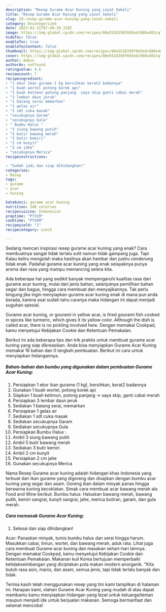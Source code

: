 ```yaml
---
description: "Resep Gurame Acar Kuning yang Lezat Sekali"
title: "Resep Gurame Acar Kuning yang Lezat Sekali"
slug: 29-resep-gurame-acar-kuning-yang-lezat-sekali
category: Uncategorized
date: 2023-01-31T07:48:19.310Z
image: https://img-global.cpcdn.com/recipes/08e5518350f693ed/680x482cq70/gurame-acar-kuning-foto-resep-utama.jpg
hideToc: false
enableToc: true
enableTocContent: false
thumbnail: https://img-global.cpcdn.com/recipes/08e5518350f693ed/680x482cq70/gurame-acar-kuning-foto-resep-utama.jpg
cover: https://img-global.cpcdn.com/recipes/08e5518350f693ed/680x482cq70/gurame-acar-kuning-foto-resep-utama.jpg
author: Admin
authorAv: notfound
ratingvalue: 4.6
reviewcount: 7
recipeingredient:
- "1 ekor ikan gurame 1 kg bersihkan kerat2 badannya"
- "1 buah wortel potong korek api"
- "1 buah ketimun potong panjang  saya skip ganti cabai merah"
- "3 lembar daun jeruk"
- "1 batang serai memarkan"
- "1 gelas air"
- "1 sdt cuka masak"
- "secukupnya Garam"
- "secukupnya Gula"
- " Bumbu Halus "
- "3 siung bawang putih"
- "5 butir bawang merah"
- "3 butir kemiri"
- "2 cm kunyit"
- "2 cm jahe"
- "secukupnya Merica"
recipeinstructions:

- "Sudah jadi dan siap dihidangkan!"
categories:
- Resep
tags:
- gurame
- acar
- kuning

katakunci: gurame acar kuning 
nutrition: 240 calories
recipecuisine: Indonesian
preptime: "PT31M"
cooktime: "PT45M"
recipeyield: "1"
recipecategory: Lunch

---
```



Sedang mencari inspirasi resep gurame acar kuning yang enak? Cara membuatnya sangat tidak terlalu sulit namun tidak gampang juga. Tapi Kalau keliru mengolah maka hasilnya akan hambar dan justru cenderung tidak enak. Padahal gurame acar kuning yang enak selayaknya punya aroma dan rasa yang mampu memancing selera kita.


Ada beberapa hal yang sedikit banyak mempengaruhi kualitas rasa dari gurame acar kuning, mulai dari jenis bahan, selanjutnya pemilihan bahan segar dan bagus, hingga cara membuat dan menyajikannya. Tak perlu bingung jika ingin menyiapkan gurame acar kuning enak di mana pun anda berada, karena asal sudah tahu caranya maka hidangan ini dapat menjadi suguhan spesial.

Gurame acar kuning, or gourami in yellow acar, is fried gourami fish cooked in spices like turmeric, which gives it its yellow color. Although the dish is called acar, there is no pickling involved here. Dengan memakai Cookpad, kamu menyetujui Kebijakan Cookie dan Ketentuan Pemakaian.


Berikut ini ada beberapa tips dan trik praktis untuk membuat gurame acar kuning yang siap dikreasikan. Anda bisa menyiapkan Gurame Acar Kuning memakai 16 bahan dan 0 langkah pembuatan. Berikut ini cara untuk menyiapkan hidangannya.

<!--inarticleads1-->

##### Bahan-bahan dan bumbu yang digunakan dalam pembuatan Gurame Acar Kuning:

1. Persiapkan 1 ekor ikan gurame (1 kg), bersihkan, kerat2 badannya
1. Gunakan 1 buah wortel, potong korek api
1. Siapkan 1 buah ketimun, potong panjang -&gt; saya skip, ganti cabai merah
1. Persiapkan 3 lembar daun jeruk
1. Sediakan 1 batang serai, memarkan
1. Persiapkan 1 gelas air
1. Sediakan 1 sdt cuka masak
1. Sediakan secukupnya Garam
1. Sediakan secukupnya Gula
1. Persiapkan  Bumbu Halus :
1. Ambil 3 siung bawang putih
1. Ambil 5 butir bawang merah
1. Sediakan 3 butir kemiri
1. Ambil 2 cm kunyit
1. Persiapkan 2 cm jahe
1. Gunakan secukupnya Merica


Nama Resep Gurame acar kuning adalah hidangan khas Indonesia yang terbuat dari ikan gurame yang digoreng dan disajikan dengan bumbu acar kuning yang segar dan asam. Goreng ikan dalam minyak panas hingga berwarna kuning kecoklatan. Simak cara membuat acar bawang merah ala Food and Wine berikut. Bumbu halus: Haluskan bawang merah, bawang putih, kemiri sangrai, kunyit sangrai, jahe, merica butiran, garam, dan gula merah. 

<!--inarticleads2-->

##### Cara memasak Gurame Acar Kuning:


1. Selesai dan siap dihidangkan!

Acar: Panaskan minyak, tumis bumbu halus dan serai hingga harum. Masukkan cabai, timun, wortel, dan bawang merah, aduk rata. Lihat juga cara membuat Gurame acar kuning dan masakan sehari-hari lainnya. Dengan memakai Cookpad, kamu menyetujui Kebijakan Cookie dan Ketentuan Pemakaian. Makanan kuil Korea bertujuan memperbaiki ketidakseimbangan yang diciptakan pola makan modern anorganik. &#34;Kita butuh rasa asin, manis, dan asam, semua jenis, tapi tidak terlalu banyak dan tidak. 

Terima kasih telah menggunakan resep yang tim kami tampilkan di halaman ini. Harapan kami, olahan Gurame Acar Kuning yang mudah di atas dapat membantu kamu menyiapkan hidangan yang lezat untuk keluarga/teman maupun menjadi ide untuk berjualan makanan. Semoga bermanfaat dan selamat mencoba!
